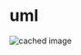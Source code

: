 # uml

![cached image](http://www.plantuml.com/plantuml/proxy?src=https://raw.githubusercontent.com/mawatari/uml/master/activity-diagram.puml&fmt=svg)
